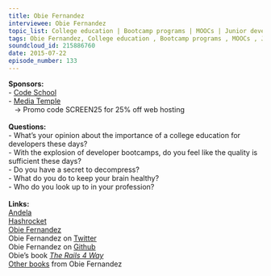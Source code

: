 ```yaml
--- 
title: Obie Fernandez
interviewee: Obie Fernandez
topic_list: College education | Bootcamp programs | MOOCs | Junior developers | Loyalty | Salaries | Decompressing | Camping | Brain health | Working out | Elon Musk
tags: Obie Fernandez, College education , Bootcamp programs , MOOCs , Junior developers , Loyalty , Salaries , Decompressing , Camping , Brain health , Working out , Elon Musk
soundcloud_id: 215886760
date: 2015-07-22
episode_number: 133
---
```

 
<p class="show_notes_display"><b>Sponsors:<br></b>- <a rel="nofollow" target="_blank" href="https://www.codeschool.com/betweenscreens">Code School</a><b><br></b>- <a rel="nofollow" target="_blank" href="http://mediatemple.net/?utm_source=BetweenScreens&amp;utm_medium=podcast&amp;utm_campaign=SCREEN25">Media Temple</a><b><br></b>   -&gt; Promo code SCREEN25 for 25% off web hosting<br><b><br>Questions:</b><br>- What’s your opinion about the importance of a college education for developers these days?<br>- With the explosion of developer bootcamps, do you feel like the quality is sufficient these days?<br>- Do you have a secret to decompress?<br>- What do you do to keep your brain healthy?<br>- Who do you look up to in your profession?<br><br><b>Links:<br></b><a rel="nofollow" target="_blank" href="http://www.andela.co/">Andela</a><br><a rel="nofollow" target="_blank" href="http://hashrocket.com/">Hashrocket</a><br><a rel="nofollow" target="_blank" href="http://obiefernandez.com/">Obie Fernandez</a><br>Obie Fernandez on <a rel="nofollow" target="_blank" href="https://twitter.com/obie">Twitter</a><br>Obie Fernandez on <a rel="nofollow" target="_blank" href="https://github.com/obie">Github</a><br>Obie’s book <i><a rel="nofollow" target="_blank" href="http://amzn.to/1AhIDdX">The Rails 4 Way</a><br></i><a rel="nofollow" target="_blank" href="https://leanpub.com/u/obie">Other books</a> from Obie Fernandez<br></p>
